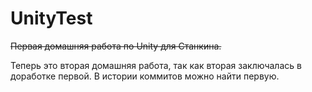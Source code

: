 # UnityTest
~~Первая домашняя работа по Unity для Станкина.~~

Теперь это вторая домашняя работа, так как вторая заключалась в доработке первой. В истории коммитов можно найти первую.
